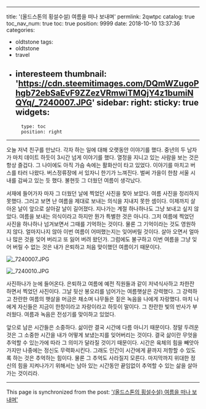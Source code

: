 
---
title: '(올드스톤의 횡설수설) 여름을 떠나 보내며'
permlink: 2qwtpc
catalog: true
toc_nav_num: true
toc: true
position: 9999
date: 2018-10-10 13:37:36
categories:
- oldtstone
tags:
- oldtstone
- travel
- interesteem
thumbnail: 'https://cdn.steemitimages.com/DQmWZugoPhgb72ebSaEvF9ZZezVRmwiTMQjY4z1bumiNQYq/_7240007.JPG'
sidebar:
    right:
        sticky: true
widgets:
    -
        type: toc
        position: right
---


오늘 저녁 친구를 만났다. 각자 하는 일에 대해 오랫동안 이야기를 했다. 중년의 두 남자가 마치 데이트 하듯이 3시간 넘게 이야기를 했다. 열정을 지니고 있는 사람을 보는 것은 항상 즐겁다. 그 나이에도 아직 가슴 속에는 활화산이 타고 있었다. 이야기를 마치고 버스를 타러 나왔다. 버스정류장에 서 있자니 한기가 느껴진다. 벌써 가을이 한참 서울 시내를 감싸고 있는 듯 했다. 불현듯 그 더웠던 여름이 생각났다. 

서재에 들어가자 마자 그 더웠던 날에 찍었던 사진을 찾아 보았다. 여름 사진을 정리하지 못했다. 그러고 보면 난 여름을 제대로 보내는 의식을 지내지 못한 셈이다. 이제까지 살아온 날이 앞으로 살아갈 날이 길어졌다. 지나가는 계절 하나하나도 그냥 보내고 싶지 않았다. 여름을 보내는 의식이라고 하지만 뭔가 특별한 것은 아니다. 그저 여름에 찍었던 사진을 하나하나 넘겨보면서 그때를 기억하는 것이다. 물론 그 기억이라는 것도 영원하지 않다. 얼마지나지 않아 이번 여름이 어떠했는지는 잊어버릴 것이다. 살아 오면서 얼마나 많은 것을 잊어 버리고 또 잃어 버려 왔던가. 그럼에도 불구하고 이번 여름을 그냥 잊어 버릴 수 없는 것은 내가 은퇴하고 처음 맞이했던 여름이기 때문이다. 

![_7240007.JPG](https://cdn.steemitimages.com/DQmWZugoPhgb72ebSaEvF9ZZezVRmwiTMQjY4z1bumiNQYq/_7240007.JPG)

![_7240010.JPG](https://cdn.steemitimages.com/DQmRALJ5hABS3hNd7VCMfdiyiTFXNpw4bJwaRbuEthQ9W9i/_7240010.JPG)

사진하나가 눈에 들어온다. 은퇴하고 여름에 예전 직원들과 같이 저녁식사하고 차한잔 하면서 찍었던 사진이다. 그날 뒷산 봉오리를 넘어가는 여름햇살은 강력했다. 그 강력하고 찬란한 여름의 햇살을 머금은 채소며 나무들은 짙은 녹음을 나에게 자랑했다. 마치 나에게 자신들은 지금이 한창이라고 자랑이라고 하듯이 말이다. 그 찬란한 빛의 반사가 부러웠다. 여름과 녹음은 전성기를 맞이하고 있었다. 

앞으로 남은 시간들은 소중하다. 삶이란 결국 시간에 다름 아니기 때문이다. 정말 두려운 것은 그 소중한 시간을 내가 어떻게 보냈는지를 잊어버리는 것이다. 결국 삶이란 무엇을 추억할 수 있는가에 따라 그 의미가 달라질 것이기 때문이다. 시간은 육체의 힘을 빼앗아 가지만 나중에는 정신도 무력화시킨다. 그래도 인간이 시간에게 끝까지 저항할 수 있도록 하는 것은 추억하는 힘이다. 물론 그 추억도 사라질지 모른다. 마지막까지 위대한 정신의 힘을 지켜나가기 위해서는 남아 있는 시간동안 끝임없이 추억할 수 있는 삶을 살아가는 것이리라.

- - -

This page is synchronized from the post: ['(올드스톤의 횡설수설) 여름을 떠나 보내며'](https://steemit.com/@oldstone/2qwtpc)
